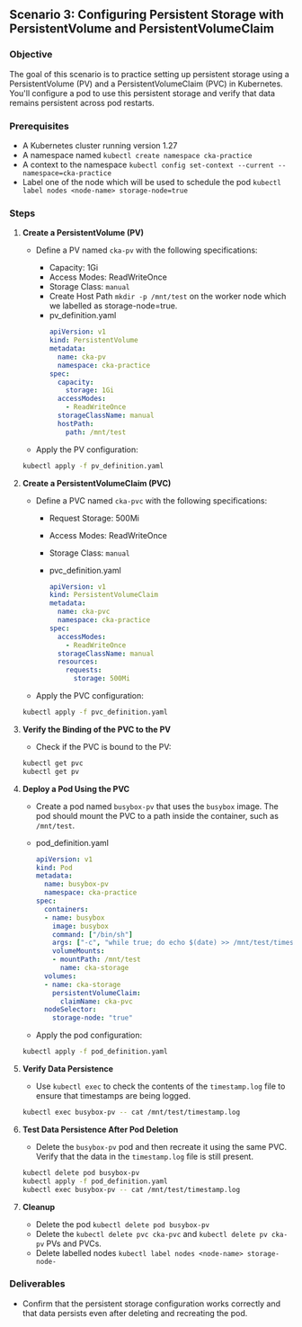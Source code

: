 ## Scenario 3: Configuring Persistent Storage with PersistentVolume and PersistentVolumeClaim

### Objective
The goal of this scenario is to practice setting up persistent storage using a PersistentVolume (PV) and a PersistentVolumeClaim (PVC) in Kubernetes. You'll configure a pod to use this persistent storage and verify that data remains persistent across pod restarts.

### Prerequisites
- A Kubernetes cluster running version 1.27
- A namespace named `kubectl create namespace cka-practice`
- A context to the namespace `kubectl config set-context --current --namespace=cka-practice`
- Label one of the node which will be used to schedule the pod `kubectl label nodes <node-name> storage-node=true`

### Steps

1. **Create a PersistentVolume (PV)**
   - Define a PV named `cka-pv` with the following specifications:
     - Capacity: 1Gi
     - Access Modes: ReadWriteOnce
     - Storage Class: `manual`
     - Create Host Path `mkdir -p /mnt/test` on the worker node which we labelled as storage-node=true.
     - pv_definition.yaml
        ```yaml
        apiVersion: v1
        kind: PersistentVolume
        metadata:
          name: cka-pv
          namespace: cka-practice
        spec:
          capacity:
            storage: 1Gi
          accessModes:
            - ReadWriteOnce
          storageClassName: manual
          hostPath:
            path: /mnt/test
        ```

   - Apply the PV configuration:
   ```bash
   kubectl apply -f pv_definition.yaml
   ```

2. **Create a PersistentVolumeClaim (PVC)**
   - Define a PVC named `cka-pvc` with the following specifications:
     - Request Storage: 500Mi
     - Access Modes: ReadWriteOnce
     - Storage Class: `manual`
     - pvc_definition.yaml

        ```yaml
        apiVersion: v1
        kind: PersistentVolumeClaim
        metadata:
          name: cka-pvc
          namespace: cka-practice
        spec:
          accessModes:
            - ReadWriteOnce
          storageClassName: manual
          resources:
            requests:
              storage: 500Mi
        ```

   - Apply the PVC configuration:
   ```bash
   kubectl apply -f pvc_definition.yaml
   ```

3. **Verify the Binding of the PVC to the PV**
   - Check if the PVC is bound to the PV:
   ```bash
   kubectl get pvc
   kubectl get pv
   ```

4. **Deploy a Pod Using the PVC**
   - Create a pod named `busybox-pv` that uses the `busybox` image. The pod should mount the PVC to a path inside the container, such as `/mnt/test`.
   - pod_definition.yaml

      ```yaml
      apiVersion: v1
      kind: Pod
      metadata:
        name: busybox-pv
        namespace: cka-practice
      spec:
        containers:
        - name: busybox
          image: busybox
          command: ["/bin/sh"]
          args: ["-c", "while true; do echo $(date) >> /mnt/test/timestamp.log; sleep 5; done"]
          volumeMounts:
          - mountPath: /mnt/test
            name: cka-storage
        volumes:
        - name: cka-storage
          persistentVolumeClaim:
            claimName: cka-pvc
        nodeSelector:
          storage-node: "true"
      ```

   - Apply the pod configuration:
   ```bash
   kubectl apply -f pod_definition.yaml
   ```

5. **Verify Data Persistence**
   - Use `kubectl exec` to check the contents of the `timestamp.log` file to ensure that timestamps are being logged.

   ```bash
   kubectl exec busybox-pv -- cat /mnt/test/timestamp.log
   ```

6. **Test Data Persistence After Pod Deletion**
   - Delete the `busybox-pv` pod and then recreate it using the same PVC. Verify that the data in the `timestamp.log` file is still present.

   ```bash
   kubectl delete pod busybox-pv
   kubectl apply -f pod_definition.yaml
   kubectl exec busybox-pv -- cat /mnt/test/timestamp.log
   ```
7. **Cleanup**
   - Delete the pod `kubectl delete pod busybox-pv`
   - Delete the `kubectl delete pvc cka-pvc` and `kubectl delete pv cka-pv` PVs and PVCs.
   - Delete labelled nodes `kubectl label nodes <node-name> storage-node-`
### Deliverables
- Confirm that the persistent storage configuration works correctly and that data persists even after deleting and recreating the pod.


